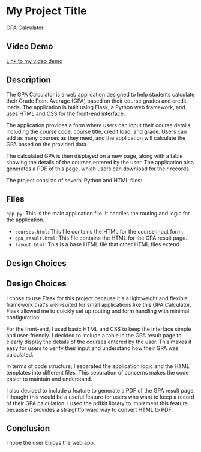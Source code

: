 # My Project Title
GPA Calculator

## Video Demo
[Link to my video demo](https://youtu.be/Kwn1A_PISX0)

## Description
The GPA Calculator is a web application designed to help students calculate their Grade Point Average (GPA) based on their course grades and credit loads. The application is built using Flask, a Python web framework, and uses HTML and CSS for the front-end interface.

The application provides a form where users can input their course details, including the course code, course title, credit load, and grade. Users can add as many courses as they need, and the application will calculate the GPA based on the provided data.

The calculated GPA is then displayed on a new page, along with a table showing the details of the courses entered by the user. The application also generates a PDF of this page, which users can download for their records.

The project consists of several Python and HTML files:

## Files
 `app.py`: This is the main application file. It handles the routing and logic for the application.
- `courses.html`: This file contains the HTML for the course input form.
- `gpa_result.html`: This file contains the HTML for the GPA result page.
- `layout.html`: This is a base HTML file that other HTML files extend.



## Design Choices
## Design Choices
I chose to use Flask for this project because it's a lightweight and flexible framework that's well-suited for small applications like this GPA Calculator. Flask allowed me to quickly set up routing and form handling with minimal configuration.

For the front-end, I used basic HTML and CSS to keep the interface simple and user-friendly. I decided to include a table in the GPA result page to clearly display the details of the courses entered by the user. This makes it easy for users to verify their input and understand how their GPA was calculated.

In terms of code structure, I separated the application logic and the HTML templates into different files. This separation of concerns makes the code easier to maintain and understand.

I also decided to include a feature to generate a PDF of the GPA result page. I thought this would be a useful feature for users who want to keep a record of their GPA calculation. I used the pdfkit library to implement this feature because it provides a straightforward way to convert HTML to PDF.

## Conclusion
I hope the user Enjoys the web app.